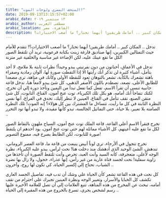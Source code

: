 ```yaml
---
title: "المتحف المصري ولوحات الموت!"
date: 2019-09-13T13:15:57+02:00
arabic_date: ١٣ سبتمبر ٢٠١٩
arabic_author: مصطفى الغريب
arabic_location: القاهرة، مصر
description: تدخل .. المكان كبير .. أمامك طريقين! أيهما تختار؟ ما أصعب الاختيارات؟!
---
```


تدخل .. المكان كبير .. أمامك طريقين! أيهما تختار؟ ما أصعب الاختيارات؟! تتقدم للأمام حيث التمثالين الكبيرين، إنها صناديق فارغة زينت بكتابة فرعونية، تريد أن تلتقط الصور لكل ما تقع عينك عليه، لكن الإضاءة غير مناسبة والخلفية غير متزنة!

تدخل في الأعماق، أخناتون من دون نفرتيتي يبدو وحيداً! نظرات ثابتة بلا ملامح، لا أحد يتأمل، أشياء كثيرة لن تذكر أنك رأيتها الا إذا التقطت صورة لها، ألوان رمادية وصفراء باهتة تشعرك بالكآبة، تشعر بالتوهان تعود للنقطة الأولى وكأنك في متاهة، ترى مصعدا للطابق الأعلى، تصعد، تصطدم باللون الأصفر الذهبي، كل شئ يبدو لامعاً هنا، تدخل قاعة جانبية تنسى أن تقرأ الاسم، تفعل كما تفعل تبدأ من اليمين وتأخذ دورة إلي أن تخرج، لكنك تتفاجأ أنك أمامه، هو بكل تلك الكبرياء، توت عنخ آمون، القناع، التابوت، كل شئ متقن الصنع، تقف تتأمل في القناع، العينين لا تنظر إليك، تحدق في الفراغ، أنها نفس النظرة الثابتة في كل ما رأيت، تتساءل ما المشترك بين كل هؤلاء؟ إنه الموت! تلك النظرة الصامتة بلا تعبير، بلا حياة، حتى التماثيل الجالسة، تبدو كأنها مقيدة، ولا تبدو أنها تود التحرر ..

تخرج فتقرأ الاسم أعلي القاعة، قاعة الملك توت عنخ آمون، السياح ملهون بالتقاط الصور لكل ما تقع عليه أعينهم، كل الأشياء مماثلة لهم حتي توت عنخ آمون، يود أحدهم ان يلتقط صورة للتابوت، لكن الظابط يصرخ فيه، ممنوع التصوير!

تخرج تتجول في ألأرجاء، تري لوناً أبيض ينبعث من قاعة ما، قاعة العصر الروماني، تندهش، الشئ الوحيد الذي أدهشك منذ دخلت هنا! نحت لرأس، يبدو عليه الكبرياء، نظرة الوجه لأعلي، متعجرفة، كأنه السيد وأنت العبد، تحرص وأنت تلتقط الصورة أن تأخذها من زاوية سفلية! نحت لجسد فتاة عارية من غير رأس، إنها عذراء، خجول، ولا زال بها نضرة الشباب، تحتاج إلي إكسير الحياة، كي تكون لها روح، وآخرون ..

كل نحت في هذه القاعة تشعر كأن الحياة علي وشك أن تدب فيه، تفاصيل الجسد العاري تكشف كل الخبايا والأسرار، وتعبير الوجه ونظرة العينين تجبرك علي احترام من تقف أمامه، تبحث عن المخرج من هذه المتاهة، تتبع العلامات إلي أن تصل للعلامة الأخيرة عليها رسم لشخص يجري، تسرع بالخروج من هذه المقبرة إلى الحياة ..
